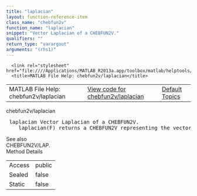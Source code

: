 ```yaml
---
title: "laplacian"
layout: function-reference-item
class_name: "chebfun2v"
function_name: "laplacian"
snippet: "Vector Laplacian of a CHEBFUN2V."
qualifiers: ""
return_type: "varargout"
arguments: "(rhs1)"
---
```


<html>
   <head>
      <meta http-equiv="Content-Type" content="text/html; charset=utf-8">
   
      <link rel="stylesheet" href="file:////Applications/MATLAB_R2013a.app/toolbox/matlab/helptools/private/helpwin.css">
      <title>MATLAB File Help: chebfun2v/laplacian</title>
   </head>
   <body>
      <!--Single-page help-->
      <table border="0" cellspacing="0" width="100%">
         <tr class="subheader">
            <td class="headertitle">MATLAB File Help: chebfun2v/laplacian</td>
            <td class="subheader-left"><a href="matlab:edit chebfun2v/laplacian">View code for chebfun2v/laplacian</a></td>
            <td class="subheader-right"><a href="matlab:helpwin">Default Topics</a></td>
         </tr>
      </table>
      <div class="title">chebfun2v/laplacian</div>
      <div class="helptext"><pre><!--helptext --> <span class="helptopic">laplacian</span> Vector Laplacian of a CHEBFUN2V.
    <span class="helptopic">laplacian</span>(F) returns a CHEBFUN2V representing the vector Laplacian of F.</pre></div><!--after help --><!--seeAlso--><div class="footerlinktitle">See also</div><div class="footerlink"> CHEBFUN2V/LAP.
</div>
      <!--Method-->
      <div class="sectiontitle">Method Details</div>
      <table class="class-details">
         <tr>
            <td class="class-detail-label">Access</td>
            <td>public</td>
         </tr>
         <tr>
            <td class="class-detail-label">Sealed</td>
            <td>false</td>
         </tr>
         <tr>
            <td class="class-detail-label">Static</td>
            <td>false</td>
         </tr>
      </table>
   </body>
</html>
